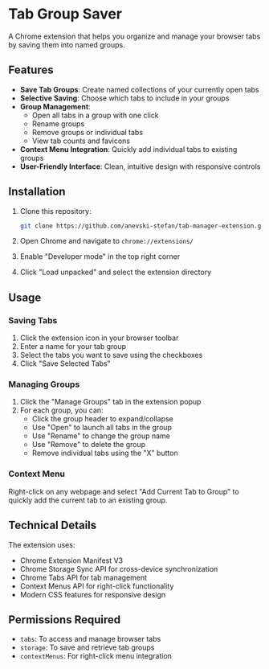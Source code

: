 # Tab Group Saver

A Chrome extension that helps you organize and manage your browser tabs by saving them into named groups.

## Features

- **Save Tab Groups**: Create named collections of your currently open tabs
- **Selective Saving**: Choose which tabs to include in your groups
- **Group Management**: 
  - Open all tabs in a group with one click
  - Rename groups
  - Remove groups or individual tabs
  - View tab counts and favicons
- **Context Menu Integration**: Quickly add individual tabs to existing groups
- **User-Friendly Interface**: Clean, intuitive design with responsive controls

## Installation

1. Clone this repository:
   ```bash
   git clone https://github.com/anevski-stefan/tab-manager-extension.git
   ```

2. Open Chrome and navigate to `chrome://extensions/`
3. Enable "Developer mode" in the top right corner
4. Click "Load unpacked" and select the extension directory

## Usage

### Saving Tabs

1. Click the extension icon in your browser toolbar
2. Enter a name for your tab group
3. Select the tabs you want to save using the checkboxes
4. Click "Save Selected Tabs"

### Managing Groups

1. Click the "Manage Groups" tab in the extension popup
2. For each group, you can:
   - Click the group header to expand/collapse
   - Use "Open" to launch all tabs in the group
   - Use "Rename" to change the group name
   - Use "Remove" to delete the group
   - Remove individual tabs using the "X" button

### Context Menu

Right-click on any webpage and select "Add Current Tab to Group" to quickly add the current tab to an existing group.

## Technical Details

The extension uses:
- Chrome Extension Manifest V3
- Chrome Storage Sync API for cross-device synchronization
- Chrome Tabs API for tab management
- Context Menus API for right-click functionality
- Modern CSS features for responsive design

## Permissions Required

- `tabs`: To access and manage browser tabs
- `storage`: To save and retrieve tab groups
- `contextMenus`: For right-click menu integration